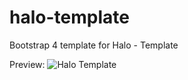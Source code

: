 # halo-template

Bootstrap 4 template for Halo - Template

Preview:
![Halo Template](https://github.com/sdmhsn/halo-template/assets/59458401/912844d4-ae2d-41f1-851b-cdbbe49e1dcf)

